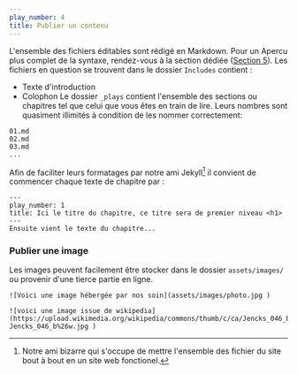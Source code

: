 ```yaml
---
play_number: 4
title: Publier un contenu
---
```


L'ensemble des fichiers éditables sont rédigé en Markdown. Pour un Apercu plus complet de la syntaxe, rendez-vous à la section dédiée ([Section 5](#play5)).
Les fichiers en question se trouvent dans 
le dossier `Includes` contient :
- Texte d'introduction
- Colophon
Le dossier `_plays` contient l'ensemble des sections ou chapitres tel que celui que vous êtes en train de lire. Leurs nombres sont quasiment illimités à condition de les nommer correctement:
```
01.md
02.md
03.md
...
```
Afin de faciliter leurs formatages par notre ami Jekyll[^1] il convient de commencer chaque texte de chapitre par :
```
---
play_number: 1
title: Ici le titre du chapitre, ce titre sera de premier niveau <h1>
---
Ensuite vient le texte du chapitre...
```

### Publier une image
Les images peuvent facilement être stocker dans le dossier `assets/images/` ou provenir d'une tierce partie en ligne. 
```
![Voici une image hébergée par nos soin](assets/images/photo.jpg )

![voici une image issue de wikipedia](https://upload.wikimedia.org/wikipedia/commons/thumb/c/ca/Jencks_046_b%26w.jpg/330px-Jencks_046_b%26w.jpg )
```
 


[^1]:
	Notre ami bizarre qui s'occupe de mettre l'ensemble des fichier du site bout à bout en un site web fonctionel.

